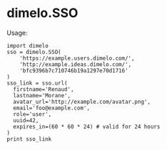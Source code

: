 # dimelo.SSO

Usage:

    import dimelo
    sso = dimelo.SSO(
        'https://example.users.dimelo.com/',
        'http://example.ideas.dimelo.com/',
        'bfc9396b7c710746b19a1297e70d1716'
    )
    sso_link = sso.url(
      firstname='Renaud',
      lastname='Morane',
      avatar_url='http://example.com/avatar.png',
      email='foo@example.com',
      role='user',
      uuid=42,
      expires_in=(60 * 60 * 24) # valid for 24 hours
    )
    print sso_link
